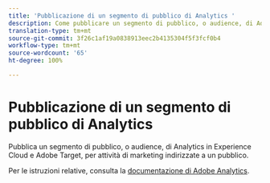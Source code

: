 ```yaml
---
title: 'Pubblicazione di un segmento di pubblico di Analytics '
description: Come pubblicare un segmento di pubblico, o audience, di Adobe Analytics in Experience Cloud e Adobe Target, per attività di marketing indirizzate a un pubblico.
translation-type: tm+mt
source-git-commit: 3f26c1af19a0838913eec2b4135304f5f3fcf0b4
workflow-type: tm+mt
source-wordcount: '65'
ht-degree: 100%

---
```



# Pubblicazione di un segmento di pubblico di Analytics

Pubblica un segmento di pubblico, o audience, di Analytics in Experience Cloud e Adobe Target, per attività di marketing indirizzate a un pubblico.

Per le istruzioni relative, consulta la [documentazione di Adobe Analytics](https://docs.adobe.com/content/help/it-IT/analytics/components/segmentation/segmentation-workflow/seg-publish.html).

